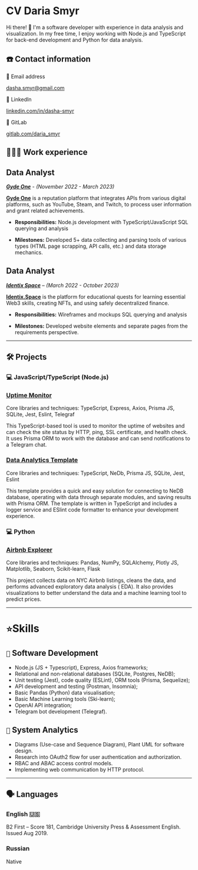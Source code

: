# CV Daria Smyr

Hi there! 👋 I'm a software developer with experience in data analysis and visualization. In my free time, I enjoy
working with Node.js and TypeScript for back-end development and Python for data analysis.

## ☎️ Contact information

📧 Email address

<a href="https://www.notion.so/CV-Daria-Smyr-ef78036daaaf4dba91077abe7221f738" target="_new">dasha.smyr@gmail.com</a>

🔗 LinkedIn

<a href="https://www.linkedin.com/in/dasha-smyr-908abb192/" target="_new">linkedin.com/in/dasha-smyr</a>

👾 GitLab

<a href="https://gitlab.com/daria_smyr" target="_new">gitlab.com/daria_smyr</a>

## <strong>👩🏻‍💻</strong> Work experience

## Data Analyst

<a href="https://gyde.one/" target="_new"><em><strong>Gyde One</strong></em></a> - <em>(November 2022 - March 2023)</em>

<a href="https://gyde.one/" target="_new">**Gyde One</a>** is a reputation platform that integrates APIs from various
digital platforms, such as YouTube, Steam, and Twitch, to process user information and grant related achievements.

- <strong>Responsibilities:</strong>
  Node.js development with TypeScript/JavaScript
  SQL querying and analysis


- <strong>Milestones:</strong>
  Developed 5+ data collecting and parsing tools of various types (HTML page scrapping, API calls, etc.) and data
  storage mechanics.

## Data Analyst

<em><strong><a href="https://identix.space/" target="_new">Identix Space</a></strong> – (March 2022 - October 2023)</em>

<a href="https://identix.space/" target="_new"><strong>Identix.Space</strong></a> is the platform for educational quests
for learning essential Web3 skills, creating NFTs, and using safely decentralized finance.

- <strong>Responsibilities:</strong>
  Wireframes and mockups
  SQL querying and analysis


- <strong>Milestones:</strong>
  Developed website elements and separate pages from the requirements perspective.

---

## 🛠 Projects

### 💻 JavaScript/TypeScript (Node.js)

### <a href="https://gitlab.com/daria_smyr/uptime-monitor/-/tree/typescript" target="_new">Uptime Monitor</a>

Core libraries and techniques: TypeScript, Express, Axios, Prisma JS, SQLite, Jest, Eslint, Telegraf

This TypeScript-based tool is used to monitor the uptime of websites and can check the site status by HTTP, ping, SSL
certificate, and health check. It uses Prisma ORM to work with the database and can send notifications to a Telegram
chat.

### <a href="https://gitlab.com/daria_smyr/data-analytics-template" target="_new">Data Analytics Template</a>

Core libraries and techniques: TypeScript, NeDb, Prisma JS, SQLite, Jest, Eslint

This template provides a quick and easy solution for connecting to NeDB database, operating with data through separate
modules, and saving results with Prisma ORM. The template is written in TypeScript and includes a logger service and
ESlint code formatter to enhance your development experience.

### 💻 Python

### <a href="https://gitlab.com/daria_smyr/airbnb-explorer" target="_new">Airbnb Explorer</a>

Core libraries and techniques: Pandas, NumPy, SQLAlchemy, Plotly JS, Matplotlib, Seaborn, Scikit-learn, Flask

This project collects data on NYC Airbnb listings, cleans the data, and performs advanced exploratory data analysis (
EDA). It also provides visualizations to better understand the data and a machine learning tool to predict prices.

---

# `⭐`Skills

## `🚩` Software Development

- Node.js (JS + Typescript), Express, Axios frameworks;
- Relational and non-relational databases (SQLite, Postgres, NeDB);
- Unit testing (Jest), code quality (ESLint), ORM tools (Prisma, Sequelize);
- API development and testing (Postman, Insomnia);
- Basic Pandas (Python) data visualisation;
- Basic Machine Learning tools (Ski-learn);
- OpenAI API integration;
- Telegram bot development (Telegraf).

## `🚩` System Analytics

- Diagrams (Use-case and Sequence Diagram), Plant UML for software design.
- Research into OAuth2 flow for user authentication and authorization.
- RBAC and ABAC access control models.
- Implementing web communication by HTTP protocol.

---

## 🗣 Languages

### English 🇺🇸

B2 First – Score 181, Cambridge University Press & Assessment English. Issued Aug 2019.

### Russian

Native
